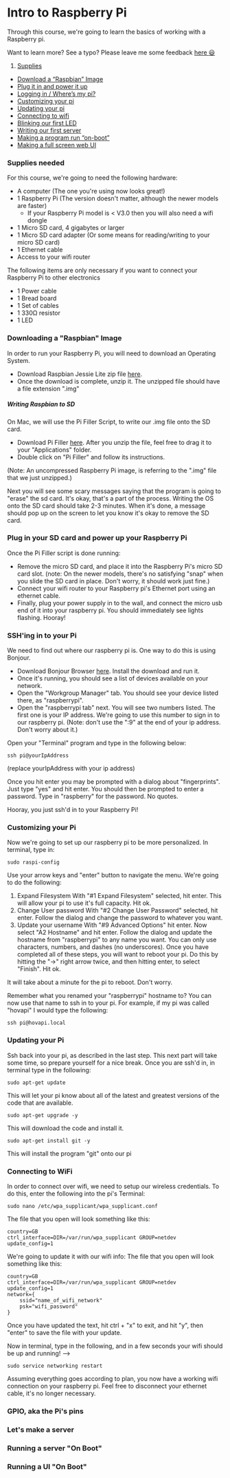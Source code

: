 # Intro to Raspberry Pi

Through this course, we're going to learn the basics of working with a Raspberry pi.  

Want to learn more? See a typo? Please leave me some feedback [here :smiley:](https://github.com/matthova/rpi-intro/issues)

1. [Supplies](#supplies)
- [Download a “Raspbian” Image](#raspbian)
- [Plug it in and power it up](#power)
- [Logging in / Where’s my pi?](#ssh)
- [Customizing your pi](#config)
- [Updating your pi](#update)
- [Connecting to wifi](#wifi)
- [Blinking our first LED](#blink)
- [Writing our first server](#server)
- [Making a program run “on-boot”](#systemd)
- [Making a full screen web UI](#ui)

### <a name="supplies"></a>Supplies needed
For this course, we're going to need the following hardware:
- A computer (The one you're using now looks great!)
- 1 Raspberry Pi (The version doesn't matter, although the newer models are faster)
  * If your Raspberry Pi model is < V3.0 then you will also need a wifi dongle
- 1 Micro SD card, 4 gigabytes or larger
- 1 Micro SD card adapter (Or some means for reading/writing to your micro SD card)
- 1 Ethernet cable
- Access to your wifi router

The following items are only necessary if you want to connect your Raspberry Pi to other electronics
- 1 Power cable
- 1 Bread board
- 1 Set of cables
- 1 330Ω resistor
- 1 LED

### <a name="raspbian"></a>Downloading a "Raspbian" Image
In order to run your Raspberry Pi, you will need to download an Operating System.
- Download Raspbian Jessie Lite zip file [here](https://www.raspberrypi.org/downloads/raspbian/).  
- Once the download is complete, unzip it. The unzipped file should have a file extension ".img"

##### Writing Raspbian to SD
On Mac, we will use the Pi Filler Script, to write our .img file onto the SD card.
- Download Pi Filler [here](http://ivanx.com/raspberrypi/files/PiFiller.zip).
After you unzip the file, feel free to drag it to your "Applications" folder.
- Double click on "Pi Filler" and follow its instructions.

(Note: An uncompressed Raspberry Pi image, is referring to the ".img" file that we just unzipped.)

Next you will see some scary messages saying that the program is going to "erase" the sd card. It's okay, that's a part of the process. Writing the OS onto the SD card should take 2-3 minutes. When it's done, a message should pop up on the screen to let you know it's okay to remove the SD card.  

### <a name="power"></a>Plug in your SD card and power up your Raspberry Pi
Once the Pi Filler script is done running:
- Remove the micro SD card, and place it into the Raspberry Pi's micro SD card slot. (note: On the newer models, there's no satisfying "snap" when you slide the SD card in place. Don't worry, it should work just fine.)
- Connect your wifi router to your Raspberry pi's Ethernet port using an ethernet cable.
- Finally, plug your power supply in to the wall, and connect the micro usb end of it into your raspberry pi. You should immediately see lights flashing. Hooray!

### <a name="ssh"></a>SSH'ing in to your Pi
We need to find out where our raspberry pi is. One way to do this is using Bonjour.
- Download Bonjour Browser [here](http://www.tildesoft.com/files/BonjourBrowser.dmg). Install the download and run it.
- Once it's running, you should see a list of devices available on your network.
- Open the "Workgroup Manager" tab. You should see your device listed there, as "raspberrypi".
- Open the "raspberrypi tab" next. You will see two numbers listed. The first one is your IP address. We're going to use this number to sign in to our raspberry pi. (Note: don't use the ":9" at the end of your ip address. Don't worry about it.)

Open your "Terminal" program and type in the following below:
```
ssh pi@yourIpAddress
```
(replace yourIpAddress with your ip address)

Once you hit enter you may be prompted with a dialog about "fingerprints". Just type "yes" and hit enter.
You should then be prompted to enter a password. Type in "raspberry" for the password. No quotes.

Hooray, you just ssh'd in to your Raspberry Pi!

### <a name="config"></a>Customizing your Pi
Now we're going to set up our raspberry pi to be more personalized. In terminal, type in:
```
sudo raspi-config
```
Use your arrow keys and "enter" button to navigate the menu.
We're going to do the following:

1. Expand Filesystem
  With "#1 Expand Filesystem" selected, hit enter. This will allow your pi to use it's full capacity. Hit ok.
2. Change User password
  With "#2 Change User Password" selected, hit enter. Follow the dialog and change the password to whatever you want.
9. Update your username
  With "#9 Advanced Options" hit enter. Now select "A2 Hostname" and hit enter. Follow the dialog and update the hostname from "raspberrypi" to any name you want. You can only use characters, numbers, and dashes (no underscores).
Once you have completed all of these steps, you will want to reboot your pi. Do this by hitting the "->" right arrow twice, and then hitting enter, to select "Finish". Hit ok.

It will take about a minute for the pi to reboot. Don't worry.

Remember what you renamed your "raspberrypi" hostname to? You can now use that name to ssh in to your pi. For example, if my pi was called "hovapi" I would type the following:
```
ssh pi@hovapi.local
```

### <a name="update"></a>Updating your Pi
Ssh back into your pi, as described in the last step.
This next part will take some time, so prepare yourself for a nice break.
Once you are ssh'd in, in terminal type in the following:
```
sudo apt-get update
```
This will let your pi know about all of the latest and greatest versions of the code that are available.
```
sudo apt-get upgrade -y
```
This will download the code and install it.
```
sudo apt-get install git -y
```
This will install the program "git" onto our pi

### <a name="wifi"></a>Connecting to WiFi
In order to connect over wifi, we need to setup our wireless credentials. To do this, enter the following into the pi's Terminal:
```
sudo nano /etc/wpa_supplicant/wpa_supplicant.conf
```
The file that you open will look something like this:
```
country=GB
ctrl_interface=DIR=/var/run/wpa_supplicant GROUP=netdev
update_config=1
```
We're going to update it with our wifi info:
The file that you open will look something like this:
```
country=GB
ctrl_interface=DIR=/var/run/wpa_supplicant GROUP=netdev
update_config=1
network={
    ssid="name_of_wifi_network"
    psk="wifi_password"
}
```
Once you have updated the text, hit ctrl + "x" to exit, and hit "y", then "enter" to save the file with your update.

Now in terminal, type in the following, and in a few seconds your wifi should be up and running! -->
```
sudo service networking restart
```

Assuming everything goes according to plan, you now have a working wifi connection on your raspberry pi. Feel free to disconnect your ethernet cable, it's no longer necessary.

### <a name="blink"></a>GPIO, aka the Pi's pins


### <a name="server"></a>Let's make a server


### <a name="systemd"></a>Running a server "On Boot"


### <a name="ui"></a>Running a UI "On Boot"
